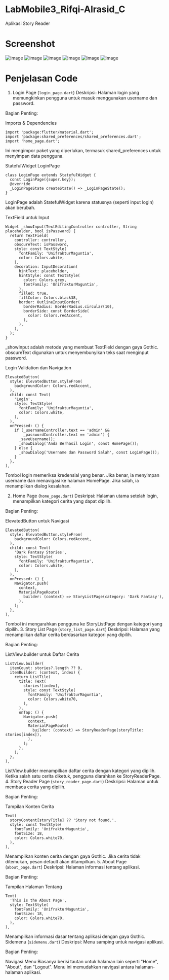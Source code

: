 # LabMobile3_Rifqi-Alrasid_C
Aplikasi Story Reader

# Screenshot
![image](https://github.com/user-attachments/assets/725c3118-7462-49c0-bc1f-99003be1ee63)
![image](https://github.com/user-attachments/assets/b47381dc-85b8-4e5e-9d24-9de1b176974d)
![image](https://github.com/user-attachments/assets/c7513244-570f-49a5-838d-527b1a9fdb23)
![image](https://github.com/user-attachments/assets/0b936ecf-f184-4a54-8071-c588c596f7bf)
![image](https://github.com/user-attachments/assets/0035c6a8-ca27-4441-8843-450286db6192)
![image](https://github.com/user-attachments/assets/930d1b79-3d43-422d-8938-6767e827460a)


# Penjelasan Code
1. Login Page (`login_page.dart`)
Deskripsi: Halaman login yang memungkinkan pengguna untuk masuk menggunakan username dan password.

Bagian Penting:

Imports & Dependencies
```
import 'package:flutter/material.dart';
import 'package:shared_preferences/shared_preferences.dart';
import 'home_page.dart';
```
Ini mengimpor paket yang diperlukan, termasuk shared_preferences untuk menyimpan data pengguna.

StatefulWidget LoginPage

```
class LoginPage extends StatefulWidget {
  const LoginPage({super.key});
  @override
  _LoginPageState createState() => _LoginPageState();
}
```
LoginPage adalah StatefulWidget karena statusnya (seperti input login) akan berubah.

TextField untuk Input

```
Widget _showInput(TextEditingController controller, String placeholder, bool isPassword) {
  return TextField(
    controller: controller,
    obscureText: isPassword,
    style: const TextStyle(
      fontFamily: 'UnifrakturMaguntia',
      color: Colors.white,
    ),
    decoration: InputDecoration(
      hintText: placeholder,
      hintStyle: const TextStyle(
        color: Colors.grey,
        fontFamily: 'UnifrakturMaguntia',
      ),
      filled: true,
      fillColor: Colors.black38,
      border: OutlineInputBorder(
        borderRadius: BorderRadius.circular(10),
        borderSide: const BorderSide(
          color: Colors.redAccent,
        ),
      ),
    ),
  );
}
```
_showInput adalah metode yang membuat TextField dengan gaya Gothic. obscureText digunakan untuk menyembunyikan teks saat menginput password.

Login Validation dan Navigation

```
ElevatedButton(
  style: ElevatedButton.styleFrom(
    backgroundColor: Colors.redAccent,
  ),
  child: const Text(
    'Login',
    style: TextStyle(
      fontFamily: 'UnifrakturMaguntia',
      color: Colors.white,
    ),
  ),
  onPressed: () {
    if (_usernameController.text == 'admin' &&
        _passwordController.text == 'admin') {
      _saveUsername();
      _showDialog('Anda Berhasil Login', const HomePage());
    } else {
      _showDialog('Username dan Password Salah', const LoginPage());
    }
  },
),
```
Tombol login memeriksa kredensial yang benar. Jika benar, ia menyimpan username dan menavigasi ke halaman HomePage. Jika salah, ia menampilkan dialog kesalahan.

2. Home Page (`home_page.dart`)
Deskripsi: Halaman utama setelah login, menampilkan kategori cerita yang dapat dipilih.

Bagian Penting:

ElevatedButton untuk Navigasi
```
ElevatedButton(
  style: ElevatedButton.styleFrom(
    backgroundColor: Colors.redAccent,
  ),
  child: const Text(
    'Dark Fantasy Stories',
    style: TextStyle(
      fontFamily: 'UnifrakturMaguntia',
      color: Colors.white,
    ),
  ),
  onPressed: () {
    Navigator.push(
      context,
      MaterialPageRoute(
        builder: (context) => StoryListPage(category: 'Dark Fantasy'),
      ),
    );
  },
),
```
Tombol ini mengarahkan pengguna ke StoryListPage dengan kategori yang dipilih.
3. Story List Page (`story_list_page.dart`)
Deskripsi: Halaman yang menampilkan daftar cerita berdasarkan kategori yang dipilih.

Bagian Penting:

ListView.builder untuk Daftar Cerita
```
ListView.builder(
  itemCount: stories?.length ?? 0,
  itemBuilder: (context, index) {
    return ListTile(
      title: Text(
        stories![index],
        style: const TextStyle(
          fontFamily: 'UnifrakturMaguntia',
          color: Colors.white70,
        ),
      ),
      onTap: () {
        Navigator.push(
          context,
          MaterialPageRoute(
            builder: (context) => StoryReaderPage(storyTitle: stories[index]),
          ),
        );
      },
    );
  },
),
```
ListView.builder menampilkan daftar cerita dengan kategori yang dipilih. Ketika salah satu cerita diketuk, pengguna diarahkan ke StoryReaderPage.
4. Story Reader Page (`story_reader_page.dart`)
Deskripsi: Halaman untuk membaca cerita yang dipilih.

Bagian Penting:

Tampilan Konten Cerita
```
Text(
  storyContent[storyTitle] ?? 'Story not found.',
  style: const TextStyle(
    fontFamily: 'UnifrakturMaguntia',
    fontSize: 18,
    color: Colors.white70,
  ),
),
```
Menampilkan konten cerita dengan gaya Gothic. Jika cerita tidak ditemukan, pesan default akan ditampilkan.
5. About Page (`about_page.dart`)
Deskripsi: Halaman informasi tentang aplikasi.

Bagian Penting:

Tampilan Halaman Tentang
```
Text(
  'This is the About Page',
  style: TextStyle(
    fontFamily: 'UnifrakturMaguntia',
    fontSize: 18,
    color: Colors.white70,
  ),
),
```
Menampilkan informasi dasar tentang aplikasi dengan gaya Gothic.
Sidemenu (`sidemenu.dart`)
Deskripsi: Menu samping untuk navigasi aplikasi.

Bagian Penting:

Navigasi Menu Biasanya berisi tautan untuk halaman lain seperti "Home", "About", dan "Logout". Menu ini memudahkan navigasi antara halaman-halaman aplikasi.
